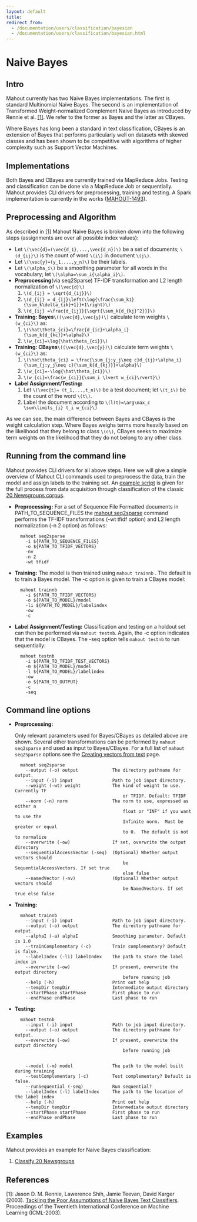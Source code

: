 ```yaml
---
layout: default
title:
redirect_from:
  - /documentation/users/classification/bayesian
  - /documentation/users/classification/bayesian.html
---
```


# Naive Bayes


## Intro

Mahout currently has two Naive Bayes implementations.  The first is standard Multinomial Naive Bayes. The second is an implementation of Transformed Weight-normalized Complement Naive Bayes as introduced by Rennie et al. [[1]](http://people.csail.mit.edu/jrennie/papers/icml03-nb.pdf). We refer to the former as Bayes and the latter as CBayes.

Where Bayes has long been a standard in text classification, CBayes is an extension of Bayes that performs particularly well on datasets with skewed classes and has been shown to be competitive with algorithms of higher complexity such as Support Vector Machines.


## Implementations
Both Bayes and CBayes are currently trained via MapReduce Jobs. Testing and classification can be done via a MapReduce Job or sequentially.  Mahout provides CLI drivers for preprocessing, training and testing. A Spark implementation is currently in the works ([MAHOUT-1493](https://issues.apache.org/jira/browse/MAHOUT-1493)).

## Preprocessing and Algorithm

As described in [[1]](http://people.csail.mit.edu/jrennie/papers/icml03-nb.pdf) Mahout Naive Bayes is broken down into the following steps (assignments are over all possible index values):

- Let `\(\vec{d}=(\vec{d_1},...,\vec{d_n})\)` be a set of documents; `\(d_{ij}\)` is the count of word `\(i\)` in document `\(j\)`.
- Let `\(\vec{y}=(y_1,...,y_n)\)` be their labels.
- Let `\(\alpha_i\)` be a smoothing parameter for all words in the vocabulary; let `\(\alpha=\sum_i{\alpha_i}\)`.
- **Preprocessing**(via seq2Sparse) TF-IDF transformation and L2 length normalization of `\(\vec{d}\)`
    1. `\(d_{ij} = \sqrt{d_{ij}}\)`
    2. `\(d_{ij} = d_{ij}\left(\log{\frac{\sum_k1}{\sum_k\delta_{ik}+1}}+1\right)\)`
    3. `\(d_{ij} =\frac{d_{ij}}{\sqrt{\sum_k{d_{kj}^2}}}\)`
- **Training: Bayes**`\((\vec{d},\vec{y})\)` calculate term weights `\(w_{ci}\)` as:
    1. `\(\hat\theta_{ci}=\frac{d_{ic}+\alpha_i}{\sum_k{d_{kc}}+\alpha}\)`
    2. `\(w_{ci}=\log{\hat\theta_{ci}}\)`
- **Training: CBayes**`\((\vec{d},\vec{y})\)` calculate term weights `\(w_{ci}\)` as:
    1. `\(\hat\theta_{ci} = \frac{\sum_{j:y_j\neq c}d_{ij}+\alpha_i}{\sum_{j:y_j\neq c}{\sum_k{d_{kj}}}+\alpha}\)`
    2. `\(w_{ci}=-\log{\hat\theta_{ci}}\)`
    3. `\(w_{ci}=\frac{w_{ci}}{\sum_i \lvert w_{ci}\rvert}\)`
- **Label Assignment/Testing:**
    1. Let `\(\vec{t}= (t_1,...,t_n)\)` be a test document; let `\(t_i\)` be the count of the word `\(t\)`.
    2. Label the document according to `\(l(t)=\arg\max_c \sum\limits_{i} t_i w_{ci}\)`

As we can see, the main difference between Bayes and CBayes is the weight calculation step.  Where Bayes weighs terms more heavily based on the likelihood that they belong to class `\(c\)`, CBayes seeks to maximize term weights on the likelihood that they do not belong to any other class.

## Running from the command line

Mahout provides CLI drivers for all above steps.  Here we will give a simple overview of Mahout CLI commands used to preprocess the data, train the model and assign labels to the training set. An [example script](https://github.com/apache/mahout/blob/master/examples/bin/classify-20newsgroups.sh) is given for the full process from data acquisition through classification of the classic [20 Newsgroups corpus](https://mahout.apache.org/users/classification/twenty-newsgroups.html).

- **Preprocessing:**
For a set of Sequence File Formatted documents in PATH_TO_SEQUENCE_FILES the [mahout seq2sparse](https://mahout.apache.org/users/basics/creating-vectors-from-text.html) command performs the TF-IDF transformations (-wt tfidf option) and L2 length normalization (-n 2 option) as follows:

        mahout seq2sparse
          -i ${PATH_TO_SEQUENCE_FILES}
          -o ${PATH_TO_TFIDF_VECTORS}
          -nv
          -n 2
          -wt tfidf

- **Training:**
The model is then trained using `mahout trainnb` .  The default is to train a Bayes model. The -c option is given to train a CBayes model:

        mahout trainnb
          -i ${PATH_TO_TFIDF_VECTORS}
          -o ${PATH_TO_MODEL}/model
          -li ${PATH_TO_MODEL}/labelindex
          -ow
          -c

- **Label Assignment/Testing:**
Classification and testing on a holdout set can then be performed via `mahout testnb`. Again, the -c option indicates that the model is CBayes.  The -seq option tells `mahout testnb` to run sequentially:

        mahout testnb
          -i ${PATH_TO_TFIDF_TEST_VECTORS}
          -m ${PATH_TO_MODEL}/model
          -l ${PATH_TO_MODEL}/labelindex
          -ow
          -o ${PATH_TO_OUTPUT}
          -c
          -seq

## Command line options

- **Preprocessing:**

  Only relevant parameters used for Bayes/CBayes as detailed above are shown. Several other transformations can be performed by `mahout seq2sparse` and used as input to Bayes/CBayes.  For a full list of `mahout seq2Sparse` options see the [Creating vectors from text](https://mahout.apache.org/users/basics/creating-vectors-from-text.html) page.

        mahout seq2sparse
          --output (-o) output             The directory pathname for output.
          --input (-i) input               Path to job input directory.
          --weight (-wt) weight            The kind of weight to use. Currently TF
                                               or TFIDF. Default: TFIDF
          --norm (-n) norm                 The norm to use, expressed as either a
                                               float or "INF" if you want to use the
                                               Infinite norm.  Must be greater or equal
                                               to 0.  The default is not to normalize
          --overwrite (-ow)                If set, overwrite the output directory
          --sequentialAccessVector (-seq)  (Optional) Whether output vectors should
                                               be SequentialAccessVectors. If set true
                                               else false
          --namedVector (-nv)              (Optional) Whether output vectors should
                                               be NamedVectors. If set true else false

- **Training:**

        mahout trainnb
          --input (-i) input               Path to job input directory.
          --output (-o) output             The directory pathname for output.
          --alphaI (-a) alphaI             Smoothing parameter. Default is 1.0
          --trainComplementary (-c)        Train complementary? Default is false.
          --labelIndex (-li) labelIndex    The path to store the label index in
          --overwrite (-ow)                If present, overwrite the output directory
                                               before running job
          --help (-h)                      Print out help
          --tempDir tempDir                Intermediate output directory
          --startPhase startPhase          First phase to run
          --endPhase endPhase              Last phase to run

- **Testing:**

        mahout testnb
          --input (-i) input               Path to job input directory.
          --output (-o) output             The directory pathname for output.
          --overwrite (-ow)                If present, overwrite the output directory
                                               before running job


          --model (-m) model               The path to the model built during training
          --testComplementary (-c)         Test complementary? Default is false.
          --runSequential (-seq)           Run sequential?
          --labelIndex (-l) labelIndex     The path to the location of the label index
          --help (-h)                      Print out help
          --tempDir tempDir                Intermediate output directory
          --startPhase startPhase          First phase to run
          --endPhase endPhase              Last phase to run


## Examples

Mahout provides an example for Naive Bayes classification:

1. [Classify 20 Newsgroups](twenty-newsgroups.html)

## References

[1]: Jason D. M. Rennie, Lawerence Shih, Jamie Teevan, David Karger (2003). [Tackling the Poor Assumptions of Naive Bayes Text Classifiers](http://people.csail.mit.edu/jrennie/papers/icml03-nb.pdf). Proceedings of the Twentieth International Conference on Machine Learning (ICML-2003).
